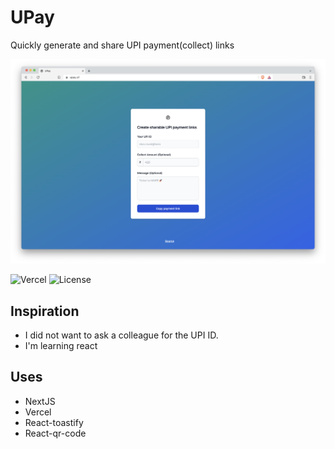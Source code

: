 # UPay

Quickly generate and share UPI payment(collect) links

![UPay](public/product.png)

![Vercel](https://therealsujitk-vercel-badge.vercel.app/?app=upay-jade)
![License](https://img.shields.io/github/license/amalshaji/upay)

## Inspiration

- I did not want to ask a colleague for the UPI ID.
- I'm learning react

## Uses

- NextJS
- Vercel
- React-toastify
- React-qr-code
